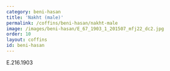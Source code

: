 ```yaml
---
category: beni-hasan
title: 'Nakht (male)'
permalink: /coffins/beni-hasan/nakht-male
image: /images/beni-hasan/E_67_1903_1_201507_mfj22_dc2.jpg
order: 10
layout: coffins
id: beni-hasan
---
```


E.216.1903
